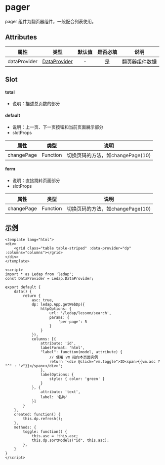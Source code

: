 # pager
pager 组件为翻页器组件，一般配合列表使用。

## Attributes
|属性|类型|默认值|是否必填|说明|
|:-:|:-:|:-:|:-:|:-:|
|dataProvider|[DataProvider](/api/DataProvider/)|-|是|翻页器组件数据|


## Slot
#### total
- 说明：描述总页数的部分

#### default
- 说明：上一页、下一页按钮和当前页面展示部分
- slotProps

|属性|类型|说明|
|:-:|:-:|:-:|
|changePage|Function|切换页码的方法，如changePage(10)|

#### form
- 说明：直接跳转页面部分
- slotProps

|属性|类型|说明|
|:-:|:-:|:-:|
|changePage|Function|切换页码的方法，如changePage(10)|


## [示例](https://widget.ethercap.com/ledap/default/grid)
```vue
<template lang="html">
<div>
    <grid class="table table-striped" :data-provider="dp" :columns="columns"></grid>
</div>
</template>

<script>
import * as Ledap from 'ledap';
const DataProvider = Ledap.DataProvider;

export default {
    data() {
        return {
            asc: true,
            dp: ledap.App.getWebDp({
                httpOptions: {
                    url: '/ledap/lesson/search',
                    params: {
                        'per-page': 5
                    }
                }
            }),
            columns: [{
                attribute: 'id',
                labelFormat: 'html',
                "label": function(model, attribute) {
                    // 使用 vm 指向本页面实例
                    return '<div @click="vm.toggle">ID<span>{{vm.asc ? "^" : "v"}}</span></div>';
                },
                labelOptions: {
                    style: { color: 'green' }
                }
            }, {
                attribute: 'text',
                label: '名称'
            }]
        }
    },
    created: function() {
        this.dp.refresh();
    },
    methods: {
        toggle: function() {
            this.asc = !this.asc;
            this.dp.sortModels("id", this.asc);
        },
    }
}
</script>
```

